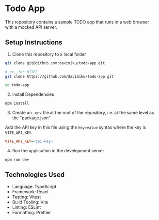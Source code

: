 # Todo App

This repository contains a sample TODO app that runs in a web browser with a mocked API server.

## Setup Instructions

1. Clone this repository to a local folder

```sh
git clone git@github.com:davimiku/todo-app.git

# or, for HTTPS
git clone https://github.com/davimiku/todo-app.git

cd todo-app
```

2. Install Dependencies

```sh
npm install
```

3. Create an `.env` file at the root of the repository, i.e. at the same level as the "package.json"

Add the API key in this file using the `key=value` syntax where the key is `VITE_API_KEY`.

```ini
VITE_API_KEY=<api-key>
```

4. Run the application in the development server

```sh
npm run dev
```

## Technologies Used

- Language: TypeScript
- Framework: React
- Testing: Vitest
- Build Tooling: Vite
- Linting: ESLint
- Formatting: Prettier
